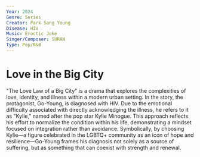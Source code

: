 ```yaml
---
Year: 2024
Genre: Series
Creator: Park Sang Young
Disease: HIV
Music: Eroctic Joke
Singer/Composer: SURAN 
Type: Pop/R&B
---
```


# Love in the Big City

"The Love Law of a Big City" is a drama that explores the complexities of love, identity, and illness within a modern urban setting. In the story, the protagonist, Go-Young, is diagnosed with HIV. Due to the emotional difficulty associated with directly acknowledging the illness, he refers to it as "Kylie," named after the pop star Kylie Minogue. This approach reflects his effort to normalize the condition within his life, demonstrating a mindset focused on integration rather than avoidance. Symbolically, by choosing Kylie—a figure celebrated in the LGBTQ+ community as an icon of hope and resilience—Go-Young frames his diagnosis not solely as a source of suffering, but as something that can coexist with strength and renewal.
